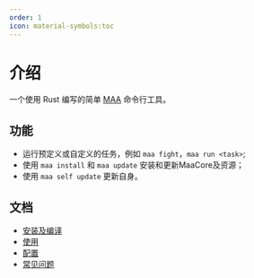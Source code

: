 ```yaml
---
order: 1
icon: material-symbols:toc
---
```


# 介绍

一个使用 Rust 编写的简单 [MAA][maa-home] 命令行工具。

## 功能

- 运行预定义或自定义的任务，例如 `maa fight`，`maa run <task>`;
- 使用 `maa install` 和 `maa update` 安装和更新MaaCore及资源；
- 使用 `maa self update` 更新自身。

## 文档

- [安装及编译](install.md)
- [使用](usage.md)
- [配置](config.md)
- [常见问题](faq.md)

[maa-home]: https://github.com/MaaAssistantArknights/MaaAssistantArknights/
